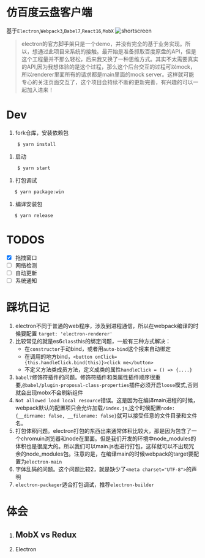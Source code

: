 # 仿百度云盘客户端
基于`Electron`,`Webpack3`,`Babel7`,`React16`,`MobX`
![shortscreen](https://github.com/zedwang/iCloud/blob/master/screenshots/close.png?raw=true)

 > electron的官方脚手架只是一个demo，并没有完全的基于业务实现。所以，想通过此项目来系统的接触。最开始是准备抓取百度原盘的API，但是这个工程量并不那么轻松，后来我又换了一种思维方式。其实不太需要真实的API,因为我想体验的是这个过程，那么这个后台交互的过程可以mock，所以renderer里面所有的请求都是main里面的mock server。这样就可能专心的关注页面交互了，这个项目会持续不断的更新完善，有兴趣的可以一起加入进来！
# Dev
 1. fork仓库，安装依赖包
```shell
    $ yarn install
```
 1. 启动
```shell
    $ yarn start
```
 1. 打包调试
 ```shell
    $ yarn package:win 
 ```
 1. 编译安装包
 ```shell
    $ yarn release
 ```
# TODOS
* [x] 拖拽窗口
* [ ] 网络检测
* [ ] 自动更新
* [ ] 系统通知 
# 踩坑日记
 1. electron不同于普通的web程序，涉及到进程通信，所以在webpack编译的时候要配置  `target: 'electron-renderer'`
 1. 比较常见的就是es6`class`this的绑定问题，一般有三种方式解决：
    - 在`constructor`手动bind，或者用`auto-bind`这个报来自动绑定
    - 在调用的地方bind，`<button onClick={this.handleClick.bind(this)}>click me</button>`
    - 不定义方法类成员方法，定义成类的属性`handleClick = () => {....}`
 1. `babel7`修饰符插件的问题。修饰符插件和类属性插件顺序很重要,`@babel/plugin-proposal-class-properties`插件必须开启`loose`模式,否则就会出现mobx不会刷新组件
 1. `Not allowed load local resource`错误。这是因为在编译main进程的时候，webpack默认的配置项只会允许加载`/index.js`,这个时候配置`node: {__dirname: false, __filename: false}`就可以接受任意的文件目录和文件名。
 1. 打包体积问题。electron打包的东西出来通常体积比较大，那是因为包含了一个chromuin浏览器和node在里面。但是我们开发的环境中node_modules的体积也是很庞大的。所以我们可以main.js也进行打包，这样就可以不出现冗余的node_modules包。注意的是，在编译main的时候webpack的target要配置为`electron-main`
 1. 字体乱码的问题。这个问题比较2，就是缺少了`<meta charset="UTF-8">`的声明
 1. `electron-packager`适合打包调试，推荐`electron-builder`

# 体会
 1. MobX vs Redux
    - 
 2. Electron 
